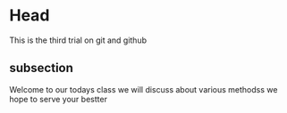 #  Head
 This is the third trial on git and github
 ## subsection 
 Welcome to our todays class we will discuss about various methodss
we hope to serve your bestter
